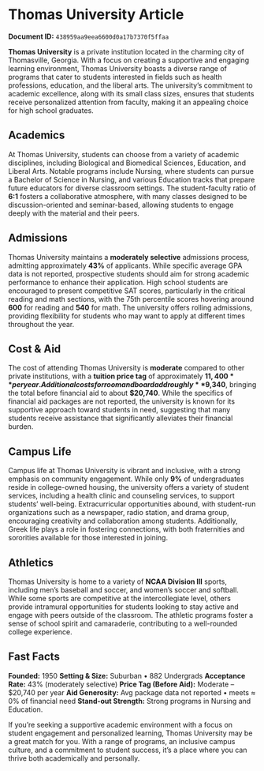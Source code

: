 # Thomas University Article

**Document ID:** `438959aa9eea6600d0a17b7370f5ffaa`

**Thomas University** is a private institution located in the charming city of Thomasville, Georgia. With a focus on creating a supportive and engaging learning environment, Thomas University boasts a diverse range of programs that cater to students interested in fields such as health professions, education, and the liberal arts. The university’s commitment to academic excellence, along with its small class sizes, ensures that students receive personalized attention from faculty, making it an appealing choice for high school graduates.

## Academics
At Thomas University, students can choose from a variety of academic disciplines, including Biological and Biomedical Sciences, Education, and Liberal Arts. Notable programs include Nursing, where students can pursue a Bachelor of Science in Nursing, and various Education tracks that prepare future educators for diverse classroom settings. The student-faculty ratio of **6:1** fosters a collaborative atmosphere, with many classes designed to be discussion-oriented and seminar-based, allowing students to engage deeply with the material and their peers.

## Admissions
Thomas University maintains a **moderately selective** admissions process, admitting approximately **43%** of applicants. While specific average GPA data is not reported, prospective students should aim for strong academic performance to enhance their application. High school students are encouraged to present competitive SAT scores, particularly in the critical reading and math sections, with the 75th percentile scores hovering around **600** for reading and **540** for math. The university offers rolling admissions, providing flexibility for students who may want to apply at different times throughout the year.

## Cost & Aid
The cost of attending Thomas University is **moderate** compared to other private institutions, with a **tuition price tag** of approximately **$11,400** per year. Additional costs for room and board add roughly **$9,340**, bringing the total before financial aid to about **$20,740**. While the specifics of financial aid packages are not reported, the university is known for its supportive approach toward students in need, suggesting that many students receive assistance that significantly alleviates their financial burden.

## Campus Life
Campus life at Thomas University is vibrant and inclusive, with a strong emphasis on community engagement. While only **9%** of undergraduates reside in college-owned housing, the university offers a variety of student services, including a health clinic and counseling services, to support students’ well-being. Extracurricular opportunities abound, with student-run organizations such as a newspaper, radio station, and drama group, encouraging creativity and collaboration among students. Additionally, Greek life plays a role in fostering connections, with both fraternities and sororities available for those interested in joining.

## Athletics
Thomas University is home to a variety of **NCAA Division III** sports, including men’s baseball and soccer, and women’s soccer and softball. While some sports are competitive at the intercollegiate level, others provide intramural opportunities for students looking to stay active and engage with peers outside of the classroom. The athletic programs foster a sense of school spirit and camaraderie, contributing to a well-rounded college experience.

## Fast Facts
**Founded:** 1950
**Setting & Size:** Suburban • 882 Undergrads
**Acceptance Rate:** 43% (moderately selective)
**Price Tag (Before Aid):** Moderate – $20,740 per year
**Aid Generosity:** Avg package data not reported • meets ≈ 0% of financial need
**Stand-out Strength:** Strong programs in Nursing and Education.

If you’re seeking a supportive academic environment with a focus on student engagement and personalized learning, Thomas University may be a great match for you. With a range of programs, an inclusive campus culture, and a commitment to student success, it’s a place where you can thrive both academically and personally.
